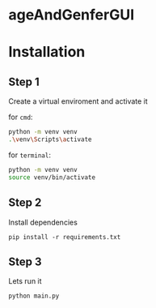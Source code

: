 # ageAndGenferGUI

# Installation

## Step 1
Create a virtual enviroment and activate it

for `cmd`:
```bash
python -m venv venv
.\venv\Scripts\activate
```

for `terminal`:
```bash
python -m venv venv
source venv/bin/activate
```

## Step 2
Install dependencies
```
pip install -r requirements.txt
```

## Step 3 
Lets run it
```
python main.py
```